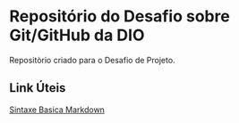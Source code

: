 # Repositório do Desafio sobre Git/GitHub da DIO
Repositòrio criado para o Desafio de Projeto.

## Link Úteis
[Sintaxe Basica Markdown](https://www.markdownguide.org/)
